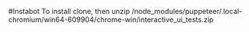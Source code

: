 #Instabot
To install clone, then unzip /node_modules/puppeteer/.local-chromium/win64-609904/chrome-win/interactive_ui_tests.zip